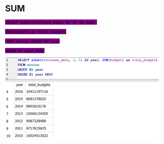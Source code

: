 # SUM

<mark style="background-color:purple;">`SELECT substr(release_date, 0, 5) AS year,`</mark>&#x20;

<mark style="background-color:purple;">`SUM(budget) as total_budgets`</mark>&#x20;

<mark style="background-color:purple;">`FROM movies GROUP BY year`</mark>&#x20;

<mark style="background-color:purple;">`ORDER BY year DESC`</mark>





![](../.gitbook/assets/sum.png)







